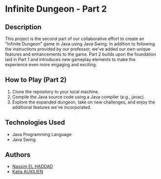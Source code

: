 # Infinite Dungeon - Part 2

## Description

This project is the second part of our collaborative effort to create an "Infinite Dungeon" game in Java using Java Swing. In addition to following the instructions provided by our professor, we've added our own unique features and enhancements to the game. Part 2 builds upon the foundation laid in Part 1 and introduces new gameplay elements to make the experience even more engaging and exciting.

## How to Play (Part 2)

1. Clone the repository to your local machine.
2. Compile the Java source code using a Java compiler (e.g., javac).
3. Explore the expanded dungeon, take on new challenges, and enjoy the additional features we've incorporated.

## Technologies Used

- Java Programming Language
- Java Swing

## Authors

- [Nassim EL HADDAD](https://github.com/YourGitHubProfile)
- [Katia AUXILIEN](https://www.linkedin.com/in/nassim-el-haddad-4aa298271/)

